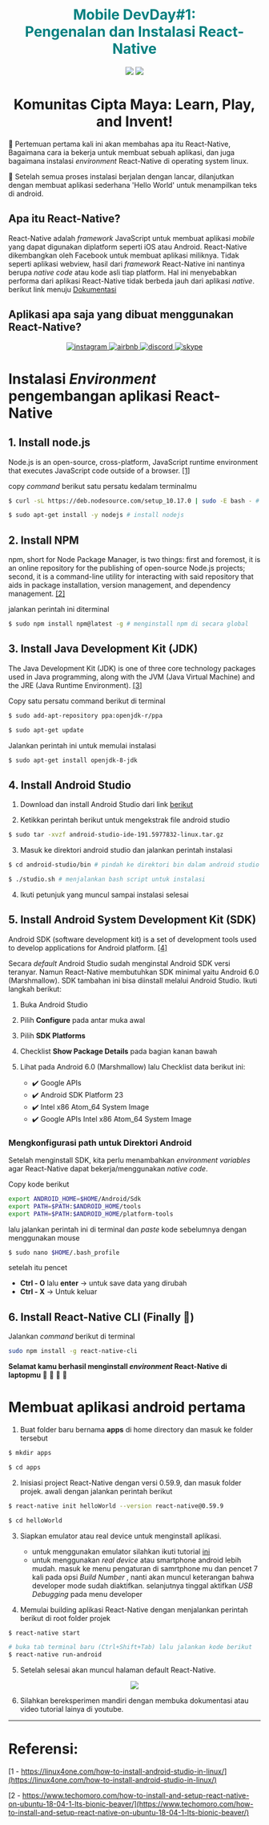 <h1 align="center">
<a style="color: teal;">
    Mobile DevDay#1:<br>Pengenalan dan Instalasi React-Native 
</a>
</h1>

<p align="center">
  <image src="https://i.ibb.co/Ss490SL/logo-color.png">
  <image src="https://i.ibb.co/c6Gm061/logoreact.png">
</p>

<h1 align="center">Komunitas Cipta Maya: Learn, Play, and Invent!</h1>

:rocket: Pertemuan pertama kali ini akan membahas apa itu React-Native, Bagaimana cara ia bekerja untuk membuat sebuah aplikasi, dan juga bagaimana instalasi _environment_ React-Native di operating system linux. 

:100: Setelah semua proses instalasi berjalan dengan lancar, dilanjutkan dengan membuat aplikasi sederhana 'Hello World' untuk menampilkan teks di android.

## Apa itu React-Native?

React-Native adalah _framework_ JavaScript untuk membuat aplikasi _mobile_ yang dapat digunakan diplatform seperti iOS atau Android. React-Native dikembangkan oleh Facebook untuk membuat aplikasi miliknya. Tidak seperti aplikasi webview, hasil dari _framework_ React-Native ini nantinya berupa _native code_ atau kode asli tiap platform. Hal ini menyebabkan performa dari aplikasi React-Native tidak berbeda jauh dari aplikasi _native_. berikut link menuju [Dokumentasi](https://facebook.github.io/react-native/)

## Aplikasi apa saja yang dibuat menggunakan React-Native?

<p align="center">
  <a href="https://play.google.com/store/apps/details?id=com.instagram.android&hl=en_IN">
    <img src="https://i.ibb.co/gPYwFQt/instagram.png" alt="instagram" />
  </a>
  <a href="https://play.google.com/store/apps/details?id=com.airbnb.android&hl=en_IN">
    <img src="https://i.ibb.co/QJJtcNk/airbnb.png" alt="airbnb" />
  </a>
  <a href="https://play.google.com/store/apps/details?id=com.discord&hl=en_IN">
    <img src="https://i.ibb.co/p2BZ7Kf/discord.png" alt="discord" />
  </a>
  <a href="https://play.google.com/store/apps/details?id=com.skype.raider&hl=en_IN">
    <img src="https://i.ibb.co/TqH7WzF/skype.png" alt="skype" />
  </a>
</p>

# Instalasi _Environment_ pengembangan aplikasi React-Native

## 1. Install node.js

Node.js is an open-source, cross-platform, JavaScript runtime environment that executes JavaScript code outside of a browser. [[1]](https://en.wikipedia.org/wiki/Node.js)

copy _command_ berikut satu persatu kedalam terminalmu

```bash
$ curl -sL https://deb.nodesource.com/setup_10.17.0 | sudo -E bash - # download installer nodejs

$ sudo apt-get install -y nodejs # install nodejs
```
## 2. Install NPM

npm, short for Node Package Manager, is two things: first and foremost, it is an online repository for the publishing of open-source Node.js projects; second, it is a command-line utility for interacting with said repository that aids in package installation, version management, and dependency management. [[2]](https://nodejs.org/en/knowledge/getting-started/npm/what-is-npm/)

jalankan perintah ini diterminal
```bash
$ sudo npm install npm@latest -g # menginstall npm di secara global
```

## 3. Install Java Development Kit (JDK)

The Java Development Kit (JDK) is one of three core technology packages used in Java programming, along with the JVM (Java Virtual Machine) and the JRE (Java Runtime Environment). [[3]](https://www.javaworld.com/article/3296360/what-is-the-jdk-introduction-to-the-java-development-kit.html)

Copy satu persatu command berikut di terminal
```bash
$ sudo add-apt-repository ppa:openjdk-r/ppa

$ sudo apt-get update
```

Jalankan perintah ini untuk memulai instalasi
```bash
$ sudo apt-get install openjdk-8-jdk
```
## 4. Install Android Studio

1. Download dan install Android Studio dari link [berikut](https://developer.android.com/studio/?gclid=Cj0KCQiA2ITuBRDkARIsAMK9Q7NRFAZTLLOugTuuIpx4C-YOJrVVpxsi3o8oL_MnqMUpr7Cjp3F0dQcaApKbEALw_wcB)

2. Ketikkan perintah berikut untuk mengekstrak file android studio

```bash
$ sudo tar -xvzf android-studio-ide-191.5977832-linux.tar.gz
```

3. Masuk ke direktori android studio dan jalankan perintah instalasi

```bash
$ cd android-studio/bin # pindah ke direktori bin dalam android studio

$ ./studio.sh # menjalankan bash script untuk instalasi 
```
4. Ikuti petunjuk yang muncul sampai instalasi selesai

## 5. Install Android System Development Kit (SDK)

Android SDK (software development kit) is a set of development tools used to develop applications for Android platform. [[4]](https://www.techopedia.com/definition/4220/android-sdk)

Secara _default_ Android Studio sudah menginstal Android SDK versi teranyar. Namun React-Native membutuhkan SDK minimal yaitu Android 6.0 (Marshmallow). SDK tambahan ini bisa diinstall melalui Android Studio. Ikuti langkah berikut:

1. Buka Android Studio
2. Pilih **Configure** pada antar muka awal
3. Pilih **SDK Platforms**
4. Checklist **Show Package Details** pada bagian kanan bawah
5. Lihat pada Android 6.0 (Marshmallow) lalu Checklist data berikut ini:

    - :heavy_check_mark: Google APIs
    - :heavy_check_mark: Android SDK Platform 23
    - :heavy_check_mark: Intel x86 Atom_64 System Image
    - :heavy_check_mark: Google APIs Intel x86 Atom_64 System Image

### **Mengkonfigurasi path untuk Direktori Android**

Setelah menginstall SDK,  kita perlu menambahkan _environment variables_ agar React-Native dapat bekerja/menggunakan _native code_.

Copy kode berikut

```bash
export ANDROID_HOME=$HOME/Android/Sdk 
export PATH=$PATH:$ANDROID_HOME/tools 
export PATH=$PATH:$ANDROID_HOME/platform-tools
```

lalu jalankan perintah ini di terminal dan _paste_ kode sebelumnya dengan menggunakan mouse

```bash
$ sudo nano $HOME/.bash_profile
```
setelah  itu pencet

- **Ctrl - O** lalu **enter** -> untuk save data yang dirubah
- **Ctrl - X** -> Untuk keluar

## 6. Install React-Native CLI (Finally :tada:)

Jalankan _command_ berikut di terminal

```bash
sudo npm install -g react-native-cli
```
**Selamat kamu berhasil menginstall _environment_ React-Native di laptopmu** :tada: :tada: :tada: :tada:

# Membuat aplikasi android pertama

1. Buat folder baru bernama **apps** di home directory dan masuk ke folder tersebut
```bash
$ mkdir apps

$ cd apps
``` 

2. Inisiasi project React-Native dengan versi 0.59.9, dan masuk folder projek. awali dengan jalankan perintah berikut
```bash
$ react-native init helloWorld --version react-native@0.59.9

$ cd helloWorld
```

3. Siapkan emulator atau real device untuk menginstall aplikasi.
    - untuk menggunakan emulator silahkan ikuti tutorial [ini](https://linuxhint.com/install_genymotion_android_emuator_ubuntu/)
    - untuk menggunakan _real device_ atau smartphone android lebih mudah. masuk ke menu pengaturan di samrtphone mu dan pencet 7 kali pada opsi _Build Number_ , nanti akan muncul keterangan bahwa developer mode sudah diaktifkan. selanjutnya tinggal aktifkan _USB Debugging_ pada menu developer

4. Memulai building aplikasi React-Native dengan menjalankan perintah berikut di root folder projek
```bash
$ react-native start

# buka tab terminal baru (Ctrl+Shift+Tab) lalu jalankan kode berikut
$ react-native run-android
```

5. Setelah selesai akan muncul halaman default React-Native.

<p align="center">
  <img src="https://facebook.github.io/react-native/docs/assets/GettingStartedAndroidSuccessWindows.png">
</p>

6. Silahkan bereksperimen mandiri dengan membuka dokumentasi atau video tutorial lainya di youtube.

<hr>

# Referensi:
[1 - https://linux4one.com/how-to-install-android-studio-in-linux/](https://linux4one.com/how-to-install-android-studio-in-linux/)

[2 - https://www.techomoro.com/how-to-install-and-setup-react-native-on-ubuntu-18-04-1-lts-bionic-beaver/](https://www.techomoro.com/how-to-install-and-setup-react-native-on-ubuntu-18-04-1-lts-bionic-beaver/)